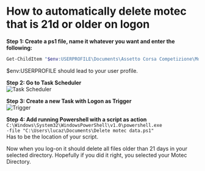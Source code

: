 # How to automatically delete motec that is 21d or older on logon

**Step 1: Create a ps1 file, name it whatever you want and enter the following:**
```bash
Get-ChildItem "$env:USERPROFILE\Documents\Assetto Corsa Competizione\MoTeC" -Recurse -File | Where CreationTime -lt  (Get-Date).AddDays(-21)  | Remove-Item -Force
```
$env:USERPROFILE should lead to your user profile.  

**Step 2: Go to Task Scheduler**  
![Task Scheduler](https://cdn.discordapp.com/attachments/498546852036083734/1086766897313362121/image.png "Task Scheduler")

**Step 3: Create a new Task with Logon as Trigger**  
![Trigger](https://cdn.discordapp.com/attachments/498546852036083734/1086766897716002826/image.png "Trigger")

**Step 4: Add running Powershell with a script as action**  
`C:\Windows\System32\WindowsPowerShell\v1.0\powershell.exe`  
`-file "C:\Users\lucaz\Documents\Delete motec data.ps1"`  
Has to be the location of your script.  

Now when you log-on it should delete all files older than 21 days in your selected directory. Hopefully if you did it right, you selected your Motec Directory.
